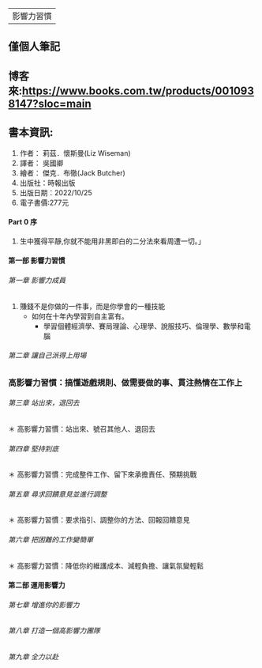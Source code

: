 <table>
    <tr>
        <td>影響力習慣</td>
    </tr>
</table>

## 僅個人筆記
## 博客來:https://www.books.com.tw/products/0010938147?sloc=main
## 書本資訊:
1. 作者： 莉茲．懷斯曼(Liz Wiseman)
2. 譯者： 吳國卿
3. 繪者： 傑克．布徹(Jack Butcher)
4. 出版社：時報出版 
5. 出版日期：2022/10/25
6. 電子書價:277元

#### Part 0 序
1. 生中獲得平靜,你就不能用非黑即白的二分法來看周遭一切。」

#### 第一部 影響力習慣
###### 第一章 影響力成員
1. 賺錢不是你做的一件事，而是你學會的一種技能
   + 如何在十年內學習到自主富有。
     + 學習個體經濟學、賽局理論、心理學、說服技巧、倫理學、數學和電腦

###### 第二章 讓自己派得上用場
### 高影響力習慣：搞懂遊戲規則、做需要做的事、貫注熱情在工作上
###### 第三章 站出來，退回去
＊ 高影響力習慣：站出來、號召其他人、退回去
###### 第四章 堅持到底
＊ 高影響力習慣：完成整件工作、留下來承擔責任、預期挑戰
###### 第五章 尋求回饋意見並進行調整
＊ 高影響力習慣：要求指引、調整你的方法、回報回饋意見
###### 第六章 把困難的工作變簡單
＊ 高影響力習慣：降低你的維護成本、減輕負擔、讓氣氛變輕鬆
 
#### 第二部 運用影響力
###### 第七章 增進你的影響力
###### 第八章 打造一個高影響力團隊
###### 第九章 全力以赴 
